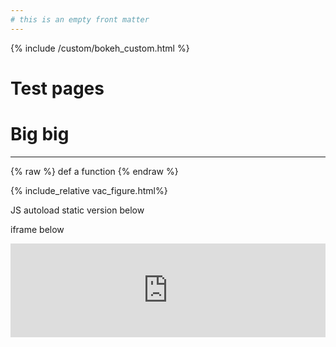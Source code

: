 ```yaml
---
# this is an empty front matter
---
```

{% include /custom/bokeh_custom.html %}
# Test pages

# Big big
---



{% raw %}
def a function
{% endraw %}

{% include_relative vac_figure.html%}

JS autoload static version below


<script src="larimer_covid/blob/main/fig_embeds/vac.js" id="8999b494-ed6a-4d6e-89c6-6ef73631a8a9"></script>

iframe below

<iframe src="https://www.datamidden.com/larimer_covid/vac_figure.html"
    sandbox="allow-same-origin allow-scripts"
    width="100%"
    scrolling="no"
    seamless="seamless"
    frameborder="0">



components

<div class="bk-root" id="489a7856-8ee6-40c7-bd85-ffac5525525a" data-root-id="16728"></div>


_link_



